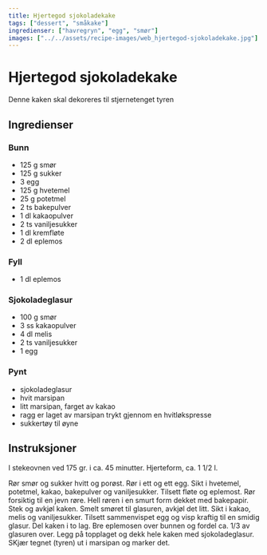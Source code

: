 ```yaml
---
title: Hjertegod sjokoladekake
tags: ["dessert", "småkake"]
ingredienser: ["havregryn", "egg", "smør"]
images: ["../../assets/recipe-images/web_hjertegod-sjokoladekake.jpg"]
---
```


# Hjertegod sjokoladekake

Denne kaken skal dekoreres til stjernetenget tyren

## Ingredienser

### Bunn

- 125 g smør
- 125 g sukker
- 3 egg
- 125 g hvetemel
- 25 g potetmel
- 2 ts bakepulver
- 1 dl kakaopulver
- 2 ts vaniljesukker
- 1 dl kremfløte
- 2 dl eplemos

### Fyll

- 1 dl eplemos

### Sjokoladeglasur

- 100 g smør
- 3 ss kakaopulver
- 4 dl melis
- 2 ts vaniljesukker
- 1 egg

### Pynt

- sjokoladeglasur
- hvit marsipan
- litt marsipan, farget av kakao
- ragg er laget av marsipan trykt gjennom en hvitløkspresse
- sukkertøy til øyne

## Instruksjoner

I stekeovnen ved 175 gr. i ca. 45 minutter. Hjerteform, ca. 1 1/2 l.

Rør smør og sukker hvitt og porøst. Rør i ett og ett egg. Sikt i hvetemel, potetmel, kakao, bakepulver og vaniljesukker. Tilsett fløte og eplemost. Rør forsiktig til en jevn røre. Hell røren i en smurt form dekket med bakepapir. Stek og avkjøl kaken. Smelt smøret til glasuren, avkjøl det litt. Sikt i kakao, melis og vaniljesukker. Tilsett sammenvispet egg og visp kraftig til en smidig glasur. Del kaken i to lag. Bre eplemosen over bunnen og fordel ca. 1/3 av glasuren over. Legg på topplaget og dekk hele kaken med sjokoladeglasur. SKjær tegnet (tyren) ut i marsipan og marker det.
